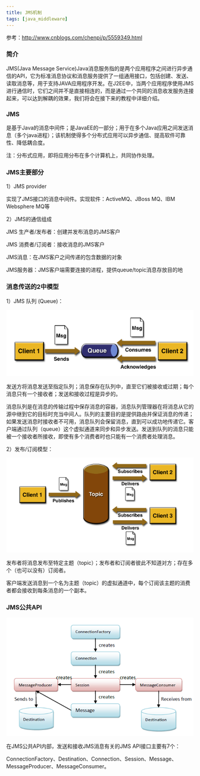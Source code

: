```yaml
---
title: JMS机制
tags: [java_middleware]
---
```


参考：http://www.cnblogs.com/chenpi/p/5559349.html

### 简介

JMS(Java Message Service)Java消息服务指的是两个应用程序之间进行异步通信的API，它为标准消息协议和消息服务提供了一组通用接口，包括创建、发送、读取消息等，用于支持JAVA应用程序开发。在J2EE中，当两个应用程序使用JMS进行通信时，它们之间并不是直接相连的，而是通过一个共同的消息收发服务连接起来，可以达到解耦的效果，我们将会在接下来的教程中详细介绍。

### JMS

是基于Java的消息中间件；是JavaEE的一部分；用于在多个Java应用之间发送消息（多个java进程）；该机制使得多个分布式应用可以异步通信、提高软件可靠性、降低耦合度。

注：分布式应用，即将应用分布在多个计算机上，共同协作处理。

### JMS主要部分

1）JMS provider

实现了JMS接口的消息中间件。实现软件：ActiveMQ、JBoss MQ、IBM Websphere MQ等

2）JMS的通信组成

JMS 生产者/发布者：创建并发布消息的JMS客户

JMS 消费者/订阅者：接收消息的JMS客户

JMS消息：在JMS客户之间传递的包含数据的对象

JMS服务器：JMS客户端需要连接的进程，提供queue/topic消息存放目的地

### 消息传送的2中模型

1）JMS 队列 (Queue)：

![](/images/middleware/jms/jms-queue.jpg)

发送方将消息发送至指定队列；消息保存在队列中，直至它们被接收或过期；每个消息只有一个接收者；发送和接收过程是异步的。

消息队列是在消息的传输过程中保存消息的容器，消息队列管理器在将消息从它的源中继到它的目标时充当中间人。队列的主要目的是提供路由并保证消息的传递；如果发送消息时接收者不可用，消息队列会保留消息，直到可以成功地传递它。客户端通过队列（queue）这个虚拟通道来同步和异步发送。发送到队列的消息只能被一个接收者所接收，即使有多个消费者时也只能有一个消费者处理消息。

2）发布/订阅模型：

![](/images/middleware/jms/jms-topic.jpg)

发布者将消息发布至特定主题（topic）；发布者和订阅者彼此不知道对方；存在多个（也可以没有）订阅者。

客户端发送消息到一个名为主题（topic）的虚拟通道中，每个订阅该主题的消费者都会接收到每条消息的一个副本。

### JMS公共API

![](/images/middleware/jms/jms-activemq-api.png)

在JMS公共API内部，发送和接收JMS消息有关的JMS API接口主要有7个：

ConnectionFactory、Destination、Connection、Session、Message、MessageProducer、MessageConsumer。
